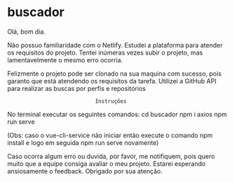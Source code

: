 # buscador

Olá, bom dia.

Não possuo familiaridade com o Netlify.  Estudei a plataforma para atender os requisitos do projeto. Tentei inúmeras vezes subir o projeto, mas lamentavelmente o mesmo erro ocorria. 

Felizmente o projeto pode ser clonado na sua maquina com sucesso, pois garanto que está atendendo os requisitos da tarefa.
Utilizei a GitHub API para realizar as buscas por perfis e repositórios  


	                            Instruções
No terminal executar os seguintes comandos: 
cd buscador
npm i axios
npm run serve 

(Obs: caso o vue-cli-service não iniciar então execute o comando npm install e logo em seguida npm run serve novamente)

Caso ocorra algum erro ou duvida, por favor, me notifiquem, pois quero muito que a equipe consiga avaliar o meu projeto.
Estarei esperando ansiosamente o feedback. 
Obrigado por sua atenção.
